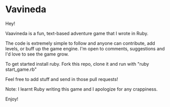 Vavineda
========

Hey!

Vaavineda is a fun, text-based adventure game that I wrote in Ruby. 

The code is extremely simple to follow and anyone can contribute, add levels, or buff up the game engine. I'm open to comments, suggestions and I'd love to see the game grow. 

To get started install ruby. Fork this repo, clone it and run with "ruby start_game.rb"

Feel free to add stuff and send in those pull requests!

Note: I learnt Ruby writing this game and I apologize for any crappiness.

Enjoy!
